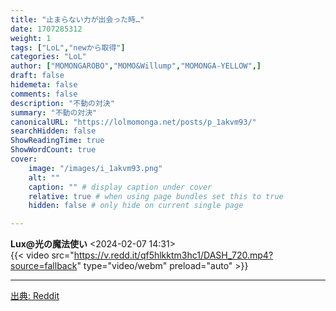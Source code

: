 ```yaml
---
title: "止まらない力が出会った時…"
date: 1707285312
weight: 1
tags: ["LoL","newから取得"]
categories: "LoL"
author: ["MOMONGAROBO","MOMO&Willump","MOMONGA-YELLOW",]
draft: false
hidemeta: false 
comments: false
description: "不動の対決"
summary: "不動の対決"
canonicalURL: "https://lolmomonga.net/posts/p_1akvm93/"
searchHidden: false
ShowReadingTime: true
ShowWordCount: true
cover:
    image: "/images/i_1akvm93.png"
    alt: ""
    caption: "" # display caption under cover
    relative: true # when using page bundles set this to true
    hidden: false # only hide on current single page

---
```

**Lux@光の魔法使い** <2024-02-07 14:31>  
{{< video src="https://v.redd.it/qf5hlkktm3hc1/DASH_720.mp4?source=fallback" type="video/webm" preload="auto" >}}
  

---




[出典: Reddit](https://www.reddit.com//r/leagueoflegends/comments/1akvm93/when_an_unstoppable_force_meets/)
